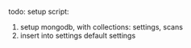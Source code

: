 todo:
setup script:
1. setup mongodb, with collections: settings, scans
2. insert into settings default settings